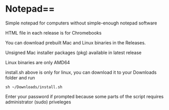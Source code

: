 # Notepad==
Simple notepad for computers without simple-enough notepad software


HTML file in each release is for Chromebooks

You can download prebuilt Mac and Linux binaries in the Releases.

Unsigned Mac installer packages (pkg) available in latest release

Linux binaries are only AMD64

install.sh above is only for linux, you can download it to your Downloads folder and run 
```
sh ~/Downloads/install.sh
```
Enter your password if prompted because some parts of the script requires administrator (sudo) priveleges
